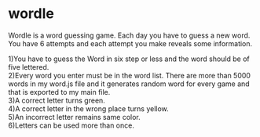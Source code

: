 # wordle


Wordle is a word guessing game. Each day you have to guess a new word. You have 6 attempts and each attempt you make reveals some information.

1)You have to guess the Word in six step or less and the word should be of five lettered.<br />
2)Every word you enter must be in the word list. There are more than 5000 words in my word.js file and it generates random word for every game and that is exported to my main file.<br />
3)A correct letter turns green.<br />
4)A correct letter in the wrong place turns yellow.<br />
5)An incorrect letter remains same color.<br />
6)Letters can be used more than once.<br />
